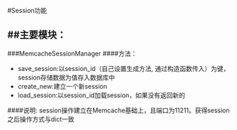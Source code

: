 #Session功能

##主要模块：
---
###MemcacheSessionManager
####方法：
- save_session:以session_id（自己设置生成方法, 通过构造函数传入）为键， session存储数据为值存入数据库中
- create_new:建立一个新session
- load_session:以session_id加载session，如果没有返回新的

####说明:
session操作建立在Memcache基础上，且端口为11211。获得session之后操作方式与dict一致